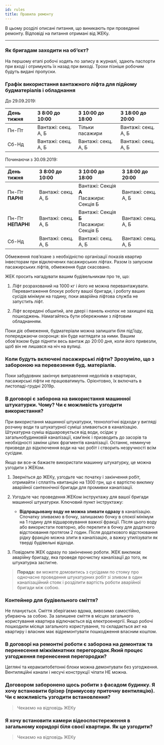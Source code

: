 ```yaml
---
id: rules
title: Правила ремонту
---
```


В цьому розділі описані питання, що виникають при проведенні ремонту.
Відповіді на питання отримані від ЖЕКу.

___________

### Як бригадам заходити на об’єкт?

На першому етапі робочі ходять по запису в журналі, здають паспорти при вході
і отримують їх назад при виході. Трохи пізніше робочим будуть видані пропуски.

### Графік використання вантажного ліфта для підйому будматеріалів і обладнання

До 29.09.2019:

| День тижня | З 8:00 до 10:00     | З 10:00 до 18:00    | З 18:00 до 20:00    |
|:-----------|:--------------------|:--------------------|:--------------------|
| Пн-Пт      | Вантажі: секц. А, Б | Тільки пасажири     | Вантажі: секц. А, Б |
| Сб-Нд      | Вантажі: секц. А, Б | Вантажі: секц. А, Б | Вантажі: секц. А, Б |

Починаючи з 30.09.2019:

| День тижня             | З 8:00 до 10:00     | З 10:00 до 18:00                              | З 18:00 до 20:00    |
|:-----------------------|:--------------------|:----------------------------------------------|:--------------------|
| Пн-Пт<br />__ПАРНІ__   | Вантажі: секц. А, Б | Вантажі: Секція __А__<br />Пасажири: Секція Б | Вантажі: секц. А, Б |
| Пн-Пт<br />__НЕПАРНІ__ | Вантажі: секц. А, Б | Вантажі: Секція __Б__<br />Пасажири: Секція Б | Вантажі: секц. А, Б |
| Сб-Нд                  | Вантажі: секц. А, Б | Вантажі: секц. А, Б                           | Вантажі: секц. А, Б |

Обмеження пов’язане з необхідністю організації показів квартир
інвесторам при відключених пасажирських ліфтах. Разом із запуском
пасажирських ліфтів, обмеження буде скасовано.

ЖЕК просить нагадувати вашим будівельникам про те, що:
 
1.  Ліфт розрахований на 1000 кг і його не можна перевантажувати.
    Перевантаження блокує роботу вашої бригади, і роботу ваших сусідів
    мінімум на годину, поки аварійна ліфтова служба не запустить ліфт.
    
2.  Ліфт всередені обшитий, але двері і панель кнопок не захищені від
    пошкоджень. Намагайтесь бути обережними з ліфтовим обладнанням.

Поки діє обмеження, будматеріали можна залишати біля під’їзду,
попереджаючи охоронця: він буде наглядати за ними. Вашим обов’язком буде
підняти весь вантаж до 20:00 дня, коли його привезли, щоб він не лишався
на ніч на вулиці.

### Коли будуть включені пасажирські ліфти? Зрозуміло, що з забороною на перевезення буд. матеріалів. 

Поки забудовник закінчує виправлення недоліків в
квартирах, пасажирські ліфти не працюватимуть. Орієнтовно, їх включать в
листопаді-грудні 2019р.

### В договорі є заборона на використання машинної штукатурки. Чому? Чи є можливість узгодити використання?

При використання машинної штукатурки, технологічні відходи у вигляді
розчину води та штукатурної суміші зливаються в каналізацію. Штукатурна
суміш відшаровується від води, осідає у загальнобудинковій каналізації,
кам’яніє і призводить до засорів та необхідності заміни цілих фрагментів
каналізації. Останнє, неминуче призведе до відключення води на час робіт
і створить незручності всім сусідам.

Якщо ви все-ж бажаєте використати машинну штукатурку, це можна узгодити з ЖЕКом.

1. Зверніться до ЖЕКу, узгодьте час початку і закінчення робіт,
   отримайти і сплатіть квитанцію на 1300 грн, що є вартістю виклику
   аварійної сантехнічної бригади для промивки каналізації.
   
2. Узгодьте час проведення ЖЕКом інструктажу для вашої бригади машинної
   штукатурки. Ключовий пункт інструктажу:
   
   - __Відпрацьовану воду не можна зливати одразу__ в каналізацію. Спочатку
   зливаємо в бочку, залишаємо бочку в спокої мінімум на 1 годину для
   відшаровування важкої фракції. Після цього воду або використати повторно, або перелити
   в бочку для додаткого відстоювання протягом 2 годин. Після додаткового відстоювання рідку
   фракцію можна злити в каналізацію, а важку утилізувати як тверді будівельні відходи.
   
3. Повідомте ЖЕК одразу по закінченню роботи. ЖЕК викликає аварійну
   бригаду, яка проведе прочистку каналізації до того, як штукатурка
   застигне.

> **Порада:** ви можете домовитись з сусідами по стояку про одночасне
проведення штукатурних робіт зі зливом в один каналізаційний стояк і
розділити вартість роботи аварійної бригади між собою.

### Контейнер для будівельного сміття?

Не планується. Сміття зберігаємо вдома, вивозимо самостійно, убираючь за собою.
За залишене сміття в місцях загального користування квартира відлючається від
електроенергії. Якщо робочі пошкодили місяця загального користування, то складається
акт на квартиру і власник має відремонтувати пошкодження власним коштом.

### В договорі на ремонтні роботи є заборона на демонтаж та перенесення міжкімнатних перегородок.Який процес узгодження перенесення перегородки?

Цегляні та керамзитобетонні блоки можна демонтувати без узгодження. 
Вентиляційні канали і несучі конструкції чіпати НЕ можна.

### Договором заборонено щось робити з фасадом будинку. Я хочу встановити брізер (примусову приточну вентиляцію). Чи є можливість узгодити встановлення?

> Чекаємо на відповідь ЖЕКу

### Я хочу встановити камери відеоспостереження в загальному коридорі біля своєї квартири. Як це узгодити?

> Чекаємо на відповідь ЖЕКу
